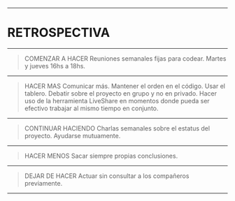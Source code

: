 ------------

# RETROSPECTIVA

------------

> COMENZAR A HACER
    Reuniones semanales fijas para codear.
    Martes y jueves 16hs a 18hs.

------------

> HACER MAS
    Comunicar más.
    Mantener el orden en el código.
    Usar el tablero.
    Debatir sobre el proyecto en grupo y no en privado.
    Hacer uso de la herramienta LiveShare en momentos donde pueda ser efectivo trabajar al mismo tiempo en conjunto.

------------

> CONTINUAR HACIENDO
    Charlas semanales sobre el estatus del proyecto.
    Ayudarse mutuamente.

------------

> HACER MENOS
    Sacar siempre propias conclusiones.

------------

> DEJAR DE HACER
    Actuar sin consultar a los compañeros previamente.

------------